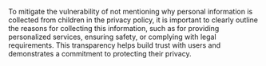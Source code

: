 To mitigate the vulnerability of not mentioning why personal information is collected from children in the privacy policy, it is important to clearly outline the reasons for collecting this information, such as for providing personalized services, ensuring safety, or complying with legal requirements. This transparency helps build trust with users and demonstrates a commitment to protecting their privacy.